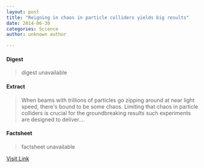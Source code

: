 ```yaml
---
layout: post
title: "Reigning in chaos in particle colliders yields big results"
date: 2014-06-30
categories: Science
author: unknown author

---
```



#### Digest
>digest unavailable

#### Extract
>When beams with trillions of particles go zipping around at near light speed, there's bound to be some chaos. Limiting that chaos in particle colliders is crucial for the groundbreaking results such experiments are designed to deliver....

#### Factsheet
>factsheet unavailable

[Visit Link](http://phys.org/news323354543.html)


